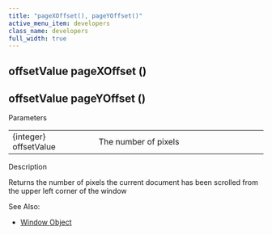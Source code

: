 ```yaml
---
title: "pageXOffset(), pageYOffset()"
active_menu_item: developers
class_name: developers
full_width: true
---
```



## offsetValue pageXOffset ()

## offsetValue pageYOffset ()

Parameters

<table>
<tr>
<td width="193">
{integer} offsetValue

</td>
<td width="17">
</td>
<td width="670">
The number of pixels

</td>
</tr>
</table>

Description

Returns the number of pixels the current document has been scrolled from the upper left corner of the window

See Also:

 - [Window Object](window-object)

